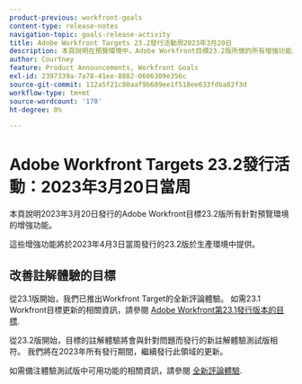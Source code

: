 ```yaml
---
product-previous: workfront-goals
content-type: release-notes
navigation-topic: goals-release-activity
title: Adobe Workfront Targets 23.2發行活動周2023年3月20日
description: 本頁說明在預覽環境中，Adobe Workfront目標23.2版所做的所有增強功能。 這些增強功能將於2023年3月20日當周在生產環境中提供。
author: Courtney
feature: Product Announcements, Workfront Goals
exl-id: 2397339a-7a78-41ee-8882-0606309e356c
source-git-commit: 112a5f21c80aaf9b689ee1f518ee633fdba82f3d
workflow-type: tm+mt
source-wordcount: '170'
ht-degree: 0%

---
```


# Adobe Workfront Targets 23.2發行活動：2023年3月20日當周

本頁說明2023年3月20日發行的Adobe Workfront目標23.2版所有針對預覽環境的增強功能。

這些增強功能將於2023年4月3日當周發行的23.2版於生產環境中提供。

## 改善註解體驗的目標

從23.1版開始，我們已推出Workfront Target的全新評論體驗。 如需23.1 Workfront目標更新的相關資訊，請參閱 [Adobe Workfront第23.1發行版本的目標](/help/quicksilver/product-announcements/product-releases/goals-release-activity/goals-23-1-release/goals-23-1-release.md).

從23.2版開始，目標的註解體驗將會與針對問題而發行的新註解體驗測試版相符。 我們將在2023年所有發行期間，繼續發行此領域的更新。

如需備注體驗測試版中可用功能的相關資訊，請參閱 [全新評論體驗](../../../betas/new-commenting-experience-beta/unified-commenting-experience.md).
